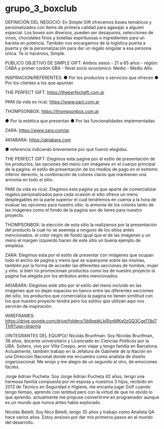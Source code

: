# grupo_3_boxclub
DEFINICIÓN DEL NEGOCIO:
En Simple GIft ofrecemos boxes temáticos y personalizados con items de primera calidad para agasajar a alguien especial. Los boxes son diversos, pueden ser desayunos, selecciones de vinos, chocolates finos y botellas espirituosas o ingredientes para un barista en potencia. También nos encargamos de la logística puerta a puerta y de la personalización para dar un regalo singular a esa persona única. Te lo hacemos, Simple.

PUBLICO OBJETIVO DE SIMPLE GIFT:
Ambos sexos - 21 a 65 años - región: CABA y primer cordón GBA - Nivel socio económico: Medio - Medio Alto.



INSPIRACION/REFERENTES:
● Por los productos o servicios que ofrecen
● Por los clientes a los que apuntan

THE PERFECT GIFT: https://theperfectgift.com.ar

PANI (la vida es rica): https://www.pani.com.ar

THOMPSONBOX: https://thompsonbox.com.ar

● Por la estética que presentan
● Por las funcionalidades implementadas

ZARA: https://www.zara.com/ar

AKIABARA: https://akiabara.com

● referencia indicando brevemente por qué fueron elegidos.

THE PERFECT GIFT: Elegimos esta pagina por el estilo de presentación de los productos, las opciones del menú con imágenes en el cuerpo principal de la pagina. el estilo de presentación de los medios de pago en el extremo inferior derecho, la combinación de colores claros que mantienen una armonía en todo el sitio.

PANI (la vida es rica): Elegimos esta pagina ya que aparte de comercializar regalos personalizados para cada ocasión el sitio ofrece un menú desplegables en la parte superior el cual tendremos en cuenta a la hora de evaluar las opciones para nuestro sitio.
la armonía de los colores tanto de las imágenes como el fondo de la pagina son de iteres para nuestro proyecto.

THOMPSONBOX: la elección de esta sitio la realizamos por la presentación del producto la cual no se asemeja a ninguno de los sitios antes mencionados. el color negro de fondo igual que el de las imágenes y un menú el margen izquierdo hacen de este sitio un buena ejemplo de simpleza.

ZARA: Elegimos esta por el estilo de presentar con imágenes que ocupan todo el ancho de pagina y menú que se superpone sobre las mismas, también por la forma de acceder las diferentes secciones de hombre, mujer y niño. si bien no promocionan productos como los de nuestro proyecto la pagina fue elegida por los atributos antes mencionados.

AKIABARA: Elegimos este sitio por el estilo del menú incluido en las imágenes que no dejan espacios en banco entre las diferentes secciones del sitio, los productos que comercializa la pagina no tienen similitud con los que nuestro proyecto tendrá pero los estilos que utilizan aquí nos servirán de inspiración.

WIREFRAMES: 
https://drive.google.com/drive/folders/1ib8qstkLkIRznMKq0zGQ3CgeT0bl7ThR?usp=sharing


//INTEGRANTES DEL EQUIPO//
Nicolás Brunfman: Soy Nicolás Brunfman, 36 años, docente universitario y Licenciado en Ciencias Políticas por la UBA. Soltero, vivo por Villa Crespo, amo viajar y tengo familia en Barcelona. Actualmente, también trabajo en la Jefatura de Gabinete de la Nación en una Dirección Nacional donde me encuentro como analista de diseño organizacional. Me enojo y me alegro de un segundo al otro, de emociones fáciles.

Jorge Adrian Pucheta: Soy Jorge Adrian Pucheta 42 años, tengo una hermosa familia compuesta por mi esposa y nuestros 3 hijos, recibido en 2013 de Técnico en Seguridad e Higiene, me encanta jugar Golf cuando tengo tiempo, aprendo con lentitud pero con la virtud de que no olvido lo que aprendo. actualmente me propuse convertirme en programador aunque es un mundo que nunca antes había explorado.

Nicolás Belelli: Soy Nico Belelli, tengo 35 años y trabajo como Analista QA hace varios años. Estoy ansioso por dar mis primeros pasos en el mundo del desarrollo.


